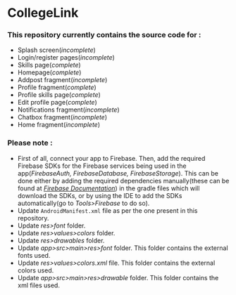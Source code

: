 # CollegeLink

### This repository currently contains the source code for :

- Splash screen(_incomplete_)
- Login/register pages(_incomplete_)
- Skills page(_complete_)
- Homepage(_complete_)
- Addpost fragment(_incomplete_)
- Profile fragment(_complete_)
- Profile skills page(_complete_)
- Edit profile page(_complete_)
- Notifications fragment(_incomplete_)
- Chatbox fragment(_incomplete_)
- Home fragment(_incomplete_)

### Please note :

- First of all, connect your app to Firebase. Then, add the required Firebase SDKs for the Firebase services being used in the app(_FirebaseAuth, FirebaseDatabase, FirebaseStorage_). This can be done either by adding the required dependencies manually(these can be found at [_Firebase Documentation_](https://firebase.google.com/docs)) in the gradle files which will download the SDKs, or by using the IDE to add the SDKs automatically(go to _Tools>Firebase_ to do so).
- Update `AndroidManifest.xml` file as per the one present in this repository.
- Update _res>font_ folder.
- Update _res>values>colors_ folder.
- Update _res>drawables_ folder.
- Update _app>src>main>res>font_ folder. This folder contains the external fonts used.
- Update _res>values>colors.xml_ file. This folder contains the external colors used.
- Update _app>src>main>res>drawable_ folder. This folder contains the xml files used.
